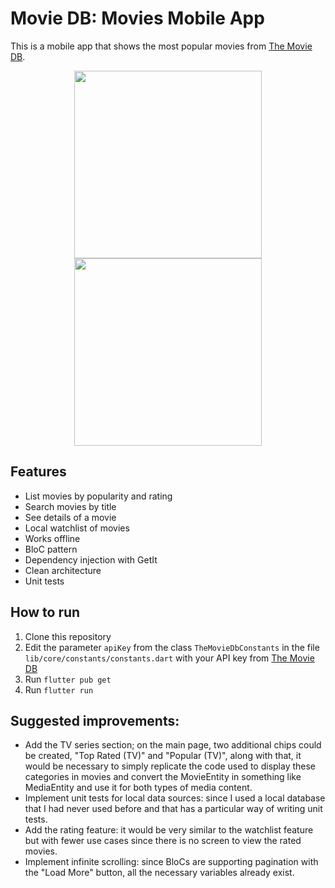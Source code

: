 

# Movie DB: Movies Mobile App

This is a mobile app that shows the most popular movies from [The Movie DB](https://www.themoviedb.org/).
<p align="center">
  <img src="https://github.com/mapacheverdugo/moviedb-app/assets/16374322/1c576d9a-4c20-486d-bb9c-c2f47178df7d" width="300" >
  <img src="https://github.com/mapacheverdugo/moviedb-app/assets/16374322/65bd1a22-2e63-44b0-b7a0-05415e909c09" width="300" >
</p>

## Features

- List movies by popularity and rating
- Search movies by title
- See details of a movie
- Local watchlist of movies
- Works offline
- BloC pattern
- Dependency injection with GetIt
- Clean architecture
- Unit tests

## How to run

1. Clone this repository
2. Edit the parameter `apiKey` from the class `TheMovieDbConstants` in the file `lib/core/constants/constants.dart` with your API key from [The Movie DB](https://www.themoviedb.org/)
3. Run `flutter pub get`
4. Run `flutter run`

## Suggested improvements:

- Add the TV series section; on the main page, two additional chips could be created, "Top Rated (TV)" and "Popular (TV)", along with that, it would be necessary to simply replicate the code used to display these categories in movies and convert the MovieEntity in something like MediaEntity and use it for both types of media content.
- Implement unit tests for local data sources: since I used a local database that I had never used before and that has a particular way of writing unit tests.
- Add the rating feature: it would be very similar to the watchlist feature but with fewer use cases since there is no screen to view the rated movies.
- Implement infinite scrolling: since BloCs are supporting pagination with the "Load More" button, all the necessary variables already exist.
